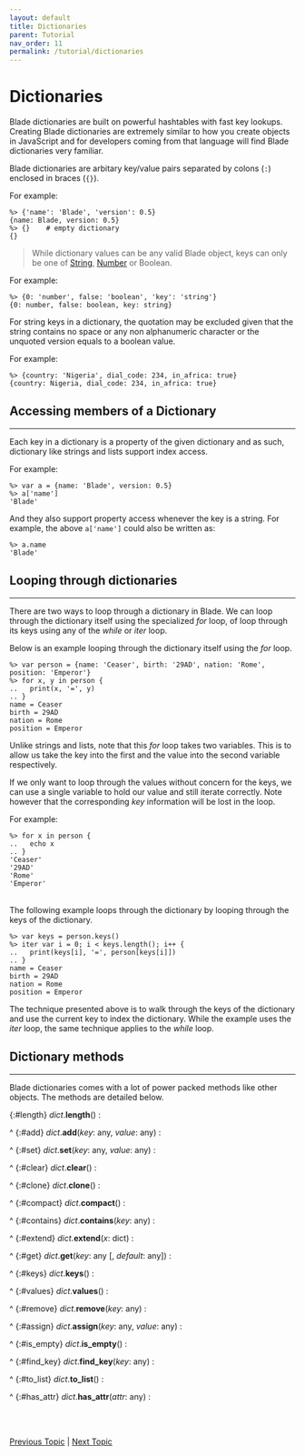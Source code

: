```yaml
---
layout: default
title: Dictionaries
parent: Tutorial
nav_order: 11
permalink: /tutorial/dictionaries
---
```


# Dictionaries

Blade dictionaries are built on powerful hashtables with fast key lookups. Creating Blade dictionaries
are extremely similar to how you create objects in JavaScript and for developers coming from that
language will find Blade dictionaries very familiar.

Blade dictionaries are arbitary key/value pairs separated by colons (`:`) enclosed in braces (`{}`).

For example:

```blade-repl
%> {'name': 'Blade', 'version': 0.5}
{name: Blade, version: 0.5}
%> {}    # empty dictionary
{}
```

> While dictionary values can be any valid Blade object, keys can only be one of [String](./strings), 
> [Number](./numbers) or Boolean.

For example:

```blade-repl
%> {0: 'number', false: 'boolean', 'key': 'string'}
{0: number, false: boolean, key: string}
```

For string keys in a dictionary, the quotation may be excluded given that the string contains no space 
or any non alphanumeric character or the unquoted version equals to a boolean value.

For example:

```blade-repl
%> {country: 'Nigeria', dial_code: 234, in_africa: true}
{country: Nigeria, dial_code: 234, in_africa: true}
```

## Accessing members of a Dictionary
---

Each key in a dictionary is a property of the given dictionary and as such, dictionary like strings 
and lists support index access.

For example:

```blade-repl
%> var a = {name: 'Blade', version: 0.5}
%> a['name']
'Blade'
```

And they also support property access whenever the key is a string. For example, the above `a['name']` 
could also be written as:

```blade-repl
%> a.name
'Blade'
```

## Looping through dictionaries
---

There are two ways to loop through a dictionary in Blade. We can loop through the dictionary itself 
using the specialized _for_ loop, of loop through its keys using any of the _while_ or _iter_ loop.

Below is an example looping through the dictionary itself using the _for_ loop.

```blade-repl
%> var person = {name: 'Ceaser', birth: '29AD', nation: 'Rome', position: 'Emperor'}
%> for x, y in person {
..   print(x, '=', y)
.. }
name = Ceaser
birth = 29AD
nation = Rome
position = Emperor
```

Unlike strings and lists, note that this _for_ loop takes two variables. This is to allow us take 
the key into the first and the value into the second variable respectively. 

If we only want to loop through the values without concern for the keys, we can use a single variable 
to hold our value and still iterate correctly. Note however that the corresponding _key_ information 
will be lost in the loop.

For example:

```blade-repl
%> for x in person {
..   echo x
.. }
'Ceaser'
'29AD'
'Rome'
'Emperor'
```

<br>
The following example loops through the dictionary by looping through the keys of the dictionary. 

```blade-repl
%> var keys = person.keys()
%> iter var i = 0; i < keys.length(); i++ {
..   print(keys[i], '=', person[keys[i]])
.. }
name = Ceaser
birth = 29AD
nation = Rome
position = Emperor
```

The technique presented above is to walk through the keys of the dictionary and use the current key 
to index the dictionary. While the example uses the _iter_ loop, the same technique applies to the 
_while_ loop. 


## Dictionary methods
---

Blade dictionaries comes with a lot of power packed methods like other objects. The methods are 
detailed below.

{:#length} _dict_.**length**()
: 


^
{:#add} _dict_.**add**(_key_: any, _value_: any)
: 


^
{:#set} _dict_.**set**(_key_: any, _value_: any)
: 


^
{:#clear} _dict_.**clear**()
: 


^
{:#clone} _dict_.**clone**()
: 


^
{:#compact} _dict_.**compact**()
: 


^
{:#contains} _dict_.**contains**(_key_: any)
: 


^
{:#extend} _dict_.**extend**(_x_: dict)
: 


^
{:#get} _dict_.**get**(_key_: any [, _default_: any])
: 


^
{:#keys} _dict_.**keys**()
: 


^
{:#values} _dict_.**values**()
: 


^
{:#remove} _dict_.**remove**(_key_: any)
: 


^
{:#assign} _dict_.**assign**(_key_: any, _value_: any)
: 


^
{:#is_empty} _dict_.**is_empty**()
: 


^
{:#find_key} _dict_.**find_key**(_key_: any)
: 


^
{:#to_list} _dict_.**to_list**()
: 


^
{:#has_attr} _dict_.**has_attr**(_attr_: any)
: 



<br><br>

[Previous Topic](./lists) | [Next Topic](./functions)